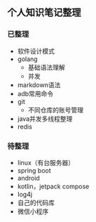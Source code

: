 ## 个人知识笔记整理

### 已整理

- 软件设计模式
- golang
  - 基础语法理解
  - 并发
- markdown语法
- adb常用命令
- git
  - 不同仓库的账号管理
- java并发多线程整理
- redis

### 待整理

- linux（有台服务器）
- spring boot
- android
- kotlin，jetpack compose
- log4j
- 自己的代码库
- 微信小程序